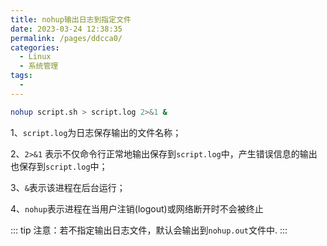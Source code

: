 ```yaml
---
title: nohup输出日志到指定文件
date: 2023-03-24 12:38:35
permalink: /pages/ddcca0/
categories:
  - Linux
  - 系统管理
tags:
  - 
---
```

```bash
nohup script.sh > script.log 2>&1 &
```
1、`script.log`为日志保存输出的文件名称；

2、`2>&1` 表示不仅命令行正常地输出保存到`script.log`中，产生错误信息的输出也保存到`script.log`中；

3、`&`表示该进程在后台运行；

4、`nohup`表示进程在当用户注销(logout)或网络断开时不会被终止

::: tip
注意：若不指定输出日志文件，默认会输出到`nohup.out`文件中.
:::